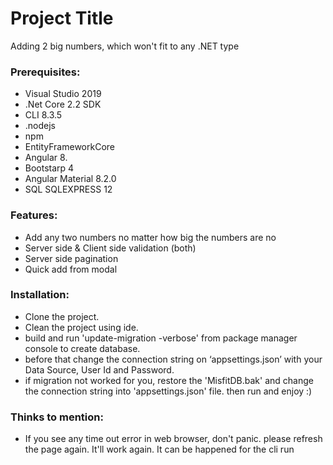# Project Title
Adding 2 big numbers, which won't fit to any .NET type

### Prerequisites: 
*	Visual Studio 2019
*	.Net Core 2.2 SDK
*   CLI 8.3.5
*	.nodejs
* 	npm
*	EntityFrameworkCore
*	Angular 8.
*	Bootstarp 4
*	Angular Material 8.2.0
*	SQL SQLEXPRESS 12


### Features:
* Add any two numbers no matter how big the numbers are no 
* Server side & Client side validation (both)
* Server side pagination
* Quick add from modal

### Installation: 
* Clone the project. 
* Clean the project using ide. 
* build and run 'update-migration -verbose' from package manager console to create database.  
* before that change the connection string on ‘appsettings.json’ with your Data Source, User Id and Password.
* if migration not worked for you, restore the 'MisfitDB.bak' and change the connection string into
	'appsettings.json' file. then run and enjoy :)

### Thinks to mention: 
* If you see any time out error in web browser, don't panic. please refresh the page again. It'll work again. It can be happened for the cli run